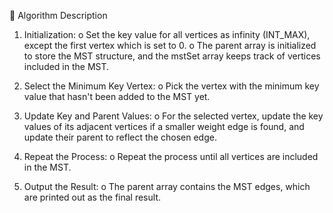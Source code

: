 🧠 Algorithm Description
1.	Initialization:
o	Set the key value for all vertices as infinity (INT_MAX), except the first vertex which is set to 0.
o	The parent array is initialized to store the MST structure, and the mstSet array keeps track of vertices included in the MST.

2.	Select the Minimum Key Vertex:
o	Pick the vertex with the minimum key value that hasn't been added to the MST yet.

3.	Update Key and Parent Values:
o	For the selected vertex, update the key values of its adjacent vertices if a smaller weight edge is found, and update their parent to reflect the chosen edge.

4.	Repeat the Process:
o	Repeat the process until all vertices are included in the MST.

5.	Output the Result:
o	The parent array contains the MST edges, which are printed out as the final result.
